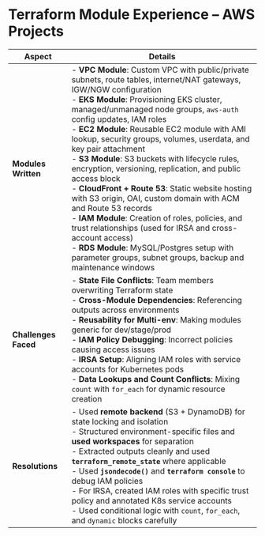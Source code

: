 

# Terraform Module Experience – AWS Projects

| Aspect | Details |
|--------|---------|
| **Modules Written** | - **VPC Module**: Custom VPC with public/private subnets, route tables, internet/NAT gateways, IGW/NGW configuration<br>- **EKS Module**: Provisioning EKS cluster, managed/unmanaged node groups, `aws-auth` config updates, IAM roles<br>- **EC2 Module**: Reusable EC2 module with AMI lookup, security groups, volumes, userdata, and key pair attachment<br>- **S3 Module**: S3 buckets with lifecycle rules, encryption, versioning, replication, and public access block<br>- **CloudFront + Route 53**: Static website hosting with S3 origin, OAI, custom domain with ACM and Route 53 records<br>- **IAM Module**: Creation of roles, policies, and trust relationships (used for IRSA and cross-account access)<br>- **RDS Module**: MySQL/Postgres setup with parameter groups, subnet groups, backup and maintenance windows |
| **Challenges Faced** | - **State File Conflicts**: Team members overwriting Terraform state<br>- **Cross-Module Dependencies**: Referencing outputs across environments<br>- **Reusability for Multi-env**: Making modules generic for dev/stage/prod<br>- **IAM Policy Debugging**: Incorrect policies causing access issues<br>- **IRSA Setup**: Aligning IAM roles with service accounts for Kubernetes pods<br>- **Data Lookups and Count Conflicts**: Mixing `count` with `for_each` for dynamic resource creation |
| **Resolutions** | - Used **remote backend** (S3 + DynamoDB) for state locking and isolation<br>- Structured environment-specific files and **used workspaces** for separation<br>- Extracted outputs cleanly and used **`terraform_remote_state`** where applicable<br>- Used **`jsondecode()`** and **`terraform console`** to debug IAM policies<br>- For IRSA, created IAM roles with specific trust policy and annotated K8s service accounts<br>- Used conditional logic with `count`, `for_each`, and `dynamic` blocks carefully |

